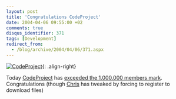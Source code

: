 ```yaml
---
layout: post
title: 'Congratulations CodeProject'
date: 2004-04-06 09:55:00 +02
comments: true
disqus_identifier: 371
tags: [Development]
redirect_from:
  - /blog/archive/2004/04/06/371.aspx
---
```


[![CodeProject](http://www.codeproject.com/images/codeproject100x30.gif)](http://www.codeproject.com/){: .align-right}

Today [CodeProject](http://www.codeproject.com/) has [exceeded the 1.000.000 members mark](http://www.codeproject.com/lounge.asp?msg=784740#xx784740xx). Congratulations (though [Chris](http://www.codeproject.com/script/profile/whos_who.asp?id=1) has tweaked by forcing to register to download files)
